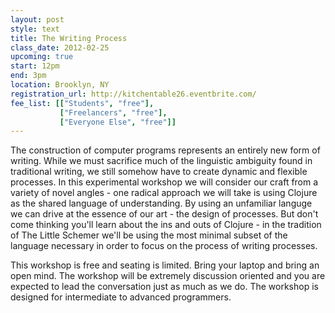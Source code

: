 ```yaml
---
layout: post
style: text
title: The Writing Process
class_date: 2012-02-25
upcoming: true
start: 12pm
end: 3pm
location: Brooklyn, NY
registration_url: http://kitchentable26.eventbrite.com/
fee_list: [["Students", "free"],
           ["Freelancers", "free"],
           ["Everyone Else", "free"]]
---
```

The construction of computer programs represents an entirely new
form of writing. While we must sacrifice much of the linguistic
ambiguity found in traditional writing, we still somehow have to
create dynamic and flexible processes. In this experimental workshop
we will consider our craft from a variety of novel angles - one
radical approach we will take is using Clojure as the shared
language of understanding. By using an unfamiliar languge we can
drive at the essence of our art - the design of processes. But don't
come thinking you'll learn about the ins and outs of Clojure - in
the tradition of The Little Schemer we'll be using the most minimal
subset of the language necessary in order to focus on the
process of writing processes.

This workshop is free and seating is limited. Bring your laptop and
bring an open mind. The workshop will be extremely discussion
oriented and you are expected to lead the conversation just as much
as we do. The workshop is designed for intermediate to advanced
programmers.